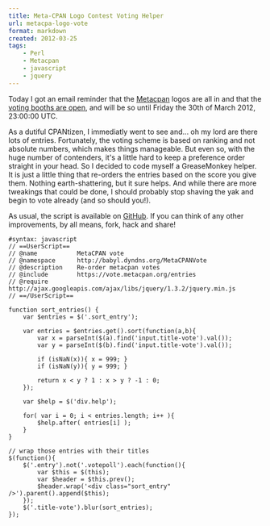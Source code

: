```yaml
---
title: Meta-CPAN Logo Contest Voting Helper
url: metacpa-logo-vote
format: markdown
created: 2012-03-25
tags:
    - Perl
    - Metacpan
    - javascript
    - jquery
---
```


Today I got an email reminder that the [Metacpan](https://metacpan.org) logos
are all in and that the [voting booths are open](https://vote.metacpan.org/entries), and will be so until 
Friday the 30th of March 2012, 23:00:00 UTC. 

As a dutiful CPANtizen, I immediatly went to see and... oh my lord are there
lots of entries. Fortunately, the voting scheme is based on ranking and not
absolute numbers, which makes things manageable. But even so, with the huge
number of contenders, it's a little hard to keep a preference order straight in
your head. So I decided to code myself a GreaseMonkey helper.
It is just a little thing that re-orders the entries based on the score you give
them. Nothing earth-shattering, but it sure helps. And while there are more tweakings
that could be done, I should probably stop shaving the yak and begin to vote
already (and so should you!).

As usual, the script is available on
[GitHub](https://github.com/yanick/greaseyanick/blob/master/metacpan_vote.user.js).
If you can think of any other improvements, by all means, fork, hack and
share!


    #syntax: javascript
    // ==UserScript==
    // @name           MetaCPAN vote
    // @namespace      http://babyl.dyndns.org/MetaCPANVote
    // @description    Re-order metacpan votes
    // @include        https://vote.metacpan.org/entries
    // @require        http://ajax.googleapis.com/ajax/libs/jquery/1.3.2/jquery.min.js
    // ==/UserScript==

    function sort_entries() {
        var $entries = $('.sort_entry');

        var entries = $entries.get().sort(function(a,b){
            var x = parseInt($(a).find('input.title-vote').val());
            var y = parseInt($(b).find('input.title-vote').val());

            if (isNaN(x)){ x = 999; }
            if (isNaN(y)){ y = 999; }

            return x < y ? 1 : x > y ? -1 : 0;
        });

        var $help = $('div.help');

        for( var i = 0; i < entries.length; i++ ){
            $help.after( entries[i] );
        }
    }

    // wrap those entries with their titles
    $(function(){
        $('.entry').not('.votepoll').each(function(){
            var $this = $(this);
            var $header = $this.prev();
            $header.wrap('<div class="sort_entry" />').parent().append($this);
        });
        $('.title-vote').blur(sort_entries);
    });


